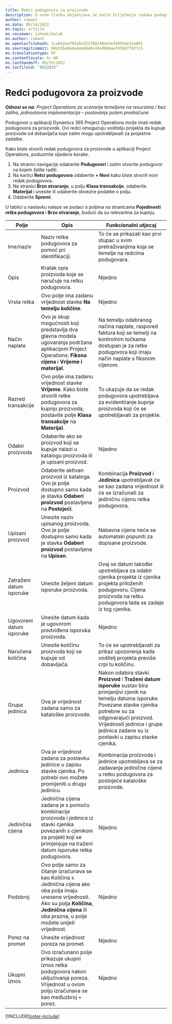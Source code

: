 ```yaml
---
title: Redci podugovora za proizvode
description: U ovom članku objašnjava se način bilježenja redaka podugovora za proizvode i upotrebe različitih polja za bilježenje kupnje proizvoda od dobavljača.
author: rumant
ms.date: 09/14/2022
ms.topic: article
ms.reviewer: johnmichalak
ms.author: rumant
ms.openlocfilehash: 1ca042eaf95a5e252f00248e83efb959ab3ce801
ms.sourcegitcommit: 08eb3be9eda44e9446c43ed9b6aefd58d77927c5
ms.translationtype: MT
ms.contentlocale: hr-HR
ms.lasthandoff: 09/15/2022
ms.locfileid: "9522833"
---
```

# <a name="subcontract-lines-for-products"></a>Redci podugovora za proizvode

_**Odnosi se na:** Project Operations za scenarije temeljene na resursima / bez zaliha, jednostavna implementacija – poslovanje putem predračuna_

Podugovor u aplikaciji Dynamics 365 Project Operations može imati redak podugovora za proizvode. Ovi redci omogućuju voditelju projekta da kupuje proizvode od dobavljača koje zatim mogu upotrebljavati za projektne zadatke.

Kako biste stvorili redak podugovora za proizvode u aplikaciji Project Operations, poduzmite sljedeće korake.

1. Na stranici navigacije odaberite **Podugovori** i zatim otvorite podugovor na kojem želite raditi. 
2. Na kartici **Retci podugovora** odaberite **+ Novi** kako biste stvorili novi redak podugovora.
3. Na stranici **Brzo stvaranje**, u polju **Klasa transakcije**, odaberite **Materijal** i unesite ili odaberite obvezne podatke o polju. 
4. Odaberite **Spremi**.

U tablici u nastavku nalaze se podaci o poljima na stranicama **Pojedinosti retka podugovora** i **Brzo stvaranje**, budući da su relevantna za kupnju.

| Polje | Opis | Funkcionalni utjecaj|
| ----- | ----------- | ----------- |
| Ime/naziv | Naziv retka podugovora za pomoć pri identifikaciji. |To će se prikazati kao prvi stupac u svim pretraživanjima koja se temelje na redcima podugovara.
| Opis | Kratak opis proizvoda koje se naručuje na retku podugovora. | Nijedno |
| Vrsta retka | Ovo polje ima zadanu vrijednost stavke **Na temelju količine**. |Nijedno |
| Način naplate | Ovo je skup mogućnosti koji predstavlja dva glavna modela ugovaranja podržana aplikacijom Project Operations: **Fiksna cijena** i **Vrijeme i materijal**. | Na temelju odabranog načina naplate, raspored faktura koji se temelji na kontrolnim točkama dostupan je za retke podugovora koji imaju način naplate s fiksnom cijenom. |
| Razred transakcije |Ovo polje ima zadanu vrijednost stavke **Vrijeme**. Kako biste stvorili retke podugovora za kupnju proizvoda, postavite polje **Klasa transakcije** na **Materijal**.  | To ukazuje da se redak podugovora upotrebljava za evidentiranje kupnje proizvoda koji će se upotrebljavati za projekte. |
| Odabir proizvoda | Odaberite ako se proizvod koji se kupuje nalazi u katalogu proizvoda ili je upisani proizvod. |Nijedno |
| Proizvod | Odaberite aktivan proizvod iz kataloga. Ovo je polje dostupno samo kada je stavka **Odaberi proizvod** postavljena na **Postojeći**. |Kombinacija **Proizvod** i **Jedinica** upotrebljavat će se kao zadana vrijednost ili će se izračunati za jediničnu cijenu retka podugovora.
| Upisani proizvod | Unesite naziv upisanog proizvoda. Ovo je polje dostupno samo kada je stavka **Odaberi proizvod** postavljena na **Upisan**.  |Nabavna cijena neće se automatski popuniti za dopisane proizvode.|
| Zatraženi datum isporuke | Unesite željeni datum isporuke proizvoda.| Ovaj se datum također upotrebljava za odabir cjenika projekta iz cjenika projekta priloženih podugovoru. Cijena proizvoda na retku podugovora tada se zadaje iz tog cjenika. |
| Ugovoreni datum isporuke | Unesite datum kada je ugovorom predviđena isporuka proizvoda.  |Nijedno|
| Naručena količina | Unesite količinu proizvoda koji se kupuje od dobavljača.| To će se upotrebljavati za prikaz upozorenja kada voditelj projekta previše crpi tu količinu.|
| Grupa jedinica | Ova je vrijednost zadana samo za kataloške proizvode. |Nakon odabira stavki **Proizvod** i **Traženi datum isporuke** sustav bira primjenjivi cjenik na temelju datuma isporuke. Povezane stavke cjenika potrebne su za odgovarajući proizvod. Vrijednosti jedinice i grupe jedinica zadane su iz postavki u zapisu stavke cjenika. |
| Jedinica | Ova je vrijednost zadana za postavku jedinice u zapisu stavke cjenika. Po potrebi ovo možete promijeniti u drugu jedinicu.| Kombinacija proizvoda i jedinice upotrebljava se za zadavanje jedinične cijene u retku podugovora za postojeće kataloške proizvode. |
| Jedinična cijena | Jedinična cijena zadana je s pomoću kombinacije proizvoda i jedinice iz stavki cjenika povezanih s cjenikom za projekt koji se primjenjuje na traženi datum isporuke retka podugovora.  |Nijedno |
| Podzbroj | Ovo polje samo za čitanje izračunava se kao Količina x Jedinična cijena ako oba polja imaju unesene vrijednosti. Ako su polja **Količina**, **Jedinična cijena** ili oba prazna, u polje možete unijeti vrijednost.  |Nijedno |
| Porez na promet | Unesite vrijednost poreza na promet. |Nijedno |
| Ukupni iznos | Ovo izračunano polje prikazuje ukupni iznos retka podugovora nakon uključivanja poreza. Vrijednost u ovom polju izračunava se kao međuzbroj + porez. |Nijedno |


[!INCLUDE[footer-include](../../includes/footer-banner.md)]
